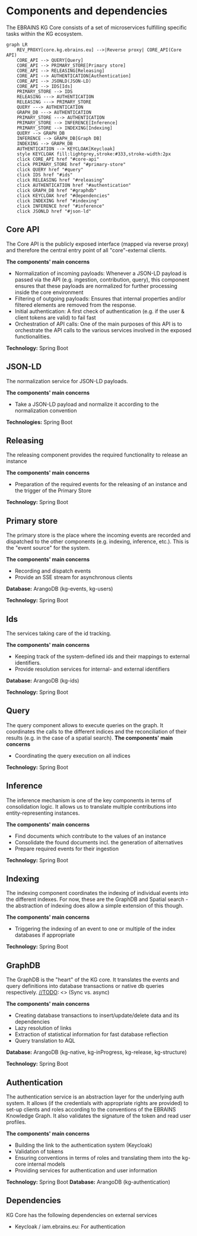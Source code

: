# Components and dependencies
The EBRAINS KG Core consists of a set of microservices fulfilling specific tasks within 
the KG ecosystem.

[//TODO]: <> (Why microservices?)

```mermaid
graph LR
    REV_PROXY[core.kg.ebrains.eu] -->|Reverse proxy| CORE_API(Core API)
    CORE_API --> QUERY[Query]
    CORE_API --> PRIMARY_STORE[Primary store]
    CORE_API --> RELEASING[Releasing] 
    CORE_API --> AUTHENTICATION[Authentication]
    CORE_API --> JSONLD(JSON-LD)
    CORE_API --> IDS[Ids]
    PRIMARY_STORE --> IDS
    RELEASING ---> AUTHENTICATION
    RELEASING ---> PRIMARY_STORE    
    QUERY ---> AUTHENTICATION
    GRAPH_DB ---> AUTHENTICATION
    PRIMARY_STORE ---> AUTHENTICATION
    PRIMARY_STORE --> INFERENCE[Inference]
    PRIMARY_STORE --> INDEXING[Indexing]
    QUERY --> GRAPH_DB
    INFERENCE --> GRAPH_DB[Graph DB]
    INDEXING --> GRAPH_DB
    AUTHENTICATION --> KEYCLOAK[Keycloak]
    style KEYCLOAK fill:lightgrey,stroke:#333,stroke-width:2px
    click CORE_API href "#core-api"
    click PRIMARY_STORE href "#primary-store"
    click QUERY href "#query"
    click IDS href "#ids"
    click RELEASING href "#releasing"
    click AUTHENTICATION href "#authentication"
    click GRAPH_DB href "#graphdb"
    click KEYCLOAK href "#dependencies"
    click INDEXING href "#indexing"
    click INFERENCE href "#inference"
    click JSONLD href "#json-ld"
```

## Core API

The Core API is the publicly exposed interface (mapped via reverse proxy) and therefore the central entry point of all "core"-external clients.

**The components' main concerns** 

- Normalization of incoming payloads: Whenever a JSON-LD payload is passed via the API (e.g. ingestion, contribution, query), this component ensures that these payloads are normalized for further processing inside the core environment   
- Filtering of outgoing payloads: Ensures that internal properties and/or filtered elements are removed from the response.   
- Initial authentication: A first check of authentication (e.g. if the user & client tokens are valid) to fail fast   
- Orchestration of API calls: One of the main purposes of this API is to orchestrate the API calls to the various services involved in the exposed functionalities.   

**Technology:** Spring Boot

## JSON-LD
The normalization service for JSON-LD payloads.

**The components' main concerns**   

- Take a JSON-LD payload and normalize it according to the normalization convention

**Technologies:**  Spring Boot


## Releasing

The releasing component provides the required functionality to release an instance

**The components' main concerns**

- Preparation of the required events for the releasing of an instance and the trigger of the Primary Store

**Technology:** Spring Boot

## Primary store
The primary store is the place where the incoming events are recorded and dispatched to the other components (e.g. indexing, inference, etc.). This is the "event source" for the system.

**The components' main concerns**

- Recording and dispatch events
- Provide an SSE stream for asynchronous clients

**Database:** ArangoDB (kg-events, kg-users)

**Technology:** Spring Boot

## Ids
The services taking care of the id tracking.

**The components' main concerns**   

- Keeping track of the system-defined ids and their mappings to external identifiers. 
- Provide resolution services for internal- and external identifiers

**Database:** ArangoDB (kg-ids)

**Technology:** Spring Boot

## Query
The query component allows to execute queries on the graph. It coordinates the calls to the different indices and the reconciliation of their results (e.g. in the case of a spatial search).
**The components' main concerns**

- Coordinating the query execution on all indices

**Technology:** Spring Boot

## Inference
The inference mechanism is one of the key components in terms of consolidation logic. It allows us to translate multiple contributions into entity-representing instances.

**The components' main concerns**   

- Find documents which contribute to the values of an instance
- Consolidate the found documents incl. the generation of alternatives
- Prepare required events for their ingestion

**Technology:** Spring Boot

## Indexing
The indexing component coordinates the indexing of individual events into the different indexes. For now, these are the GraphDB and Spatial search - the abstraction of indexing does allow a simple extension of this though.

**The components' main concerns**

- Triggering the indexing of an event to one or multiple of the index databases if appropriate

**Technology:** Spring Boot

## GraphDB
The GraphDB is the "heart" of the KG core. It translates the events and query definitions into database transactions or native db queries respectively.
[//TODO]: <> (Sync vs. async)

**The components' main concerns**

- Creating database transactions to insert/update/delete data and its dependencies
- Lazy resolution of links
- Extraction of statistical information for fast database reflection
- Query translation to AQL

**Database:** ArangoDB (kg-native, kg-inProgress, kg-release, kg-structure)

**Technology:** Spring Boot

## Authentication
The authentication service is an abstraction layer for the underlying auth system. It allows (if the credentials with appropriate rights are provided) to set-up clients and roles according to the conventions of the EBRAINS Knowledge Graph. It also validates the signature of the token and read user profiles.

**The components' main concerns**   

- Building the link to the authentication system (Keycloak)
- Validation of tokens 
- Ensuring conventions in terms of roles and translating them into the kg-core internal models
- Providing services for authentication and user information

**Technology:** Spring Boot 
**Database:** ArangoDB (kg-authentication)

## Dependencies
KG Core has the following dependencies on external services   

- Keycloak / iam.ebrains.eu: For authentication

